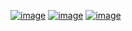 <template>
  <div id="app">
   <img src="src/assets/logo.png">
    <router-view></router-view>
  </div>
</template>

[![image](https://img.shields.io/github/issues/gdmec07150723/vuxweather.svg)](https://www.baidu.com)
[![image](https://img.shields.io/github/forks/gdmec07150723/vuxweather.svg)](https://github.com/gdmec07150723/vuxweather/network)
[![image](https://img.shields.io/github/stars/gdmec07150723/vuxweather.svg)](https://github.com/gdmec07150723/vuxweather/stargazers)
